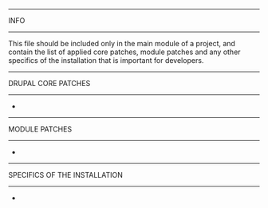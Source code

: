 ****
INFO
****

This file should be included only in the main module of a project, and contain
the list of applied core patches, module patches and any other specifics of the
installation that is important for developers.

*******************
DRUPAL CORE PATCHES
*******************

- 


**************
MODULE PATCHES
**************

- 


*****************************
SPECIFICS OF THE INSTALLATION
*****************************

-
